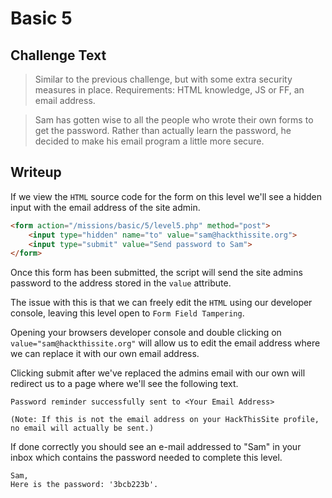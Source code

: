 # Basic 5

## Challenge Text

> Similar to the previous challenge, but with some extra security measures in place. Requirements: HTML knowledge, JS or FF, an email address.

> Sam has gotten wise to all the people who wrote their own forms to get the password. Rather than actually learn the password, he decided to make his email program a little more secure.

## Writeup

If we view the ```HTML``` source code for the form on this level we'll see a hidden input with the email address of the site admin.

```html
<form action="/missions/basic/5/level5.php" method="post">
    <input type="hidden" name="to" value="sam@hackthissite.org">
    <input type="submit" value="Send password to Sam">
</form>
```

Once this form has been submitted, the script will send the site admins password to the address stored in the ```value``` attribute.

The issue with this is that we can freely edit the ```HTML``` using our developer console, leaving this level open to ```Form Field Tampering```.

Opening your browsers developer console and double clicking on ```value="sam@hackthissite.org"``` will allow us to edit the email address where we can replace it with our own email address.

Clicking submit after we've replaced the admins email with our own will redirect us to a page where we'll see the following text.

```
Password reminder successfully sent to <Your Email Address>

(Note: If this is not the email address on your HackThisSite profile, no email will actually be sent.)
```

If done correctly you should see an e-mail addressed to "Sam" in your inbox which contains the password needed to complete this level.

```
Sam,
Here is the password: '3bcb223b'.
```
